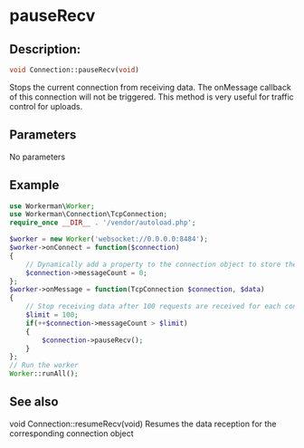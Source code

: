 # pauseRecv
## Description:
```php
void Connection::pauseRecv(void)
```

Stops the current connection from receiving data. The onMessage callback of this connection will not be triggered. This method is very useful for traffic control for uploads.

## Parameters

No parameters

## Example

```php
use Workerman\Worker;
use Workerman\Connection\TcpConnection;
require_once __DIR__ . '/vendor/autoload.php';

$worker = new Worker('websocket://0.0.0.0:8484');
$worker->onConnect = function($connection)
{
    // Dynamically add a property to the connection object to store the number of requests received from the current connection
    $connection->messageCount = 0;
};
$worker->onMessage = function(TcpConnection $connection, $data)
{
    // Stop receiving data after 100 requests are received for each connection
    $limit = 100;
    if(++$connection->messageCount > $limit)
    {
        $connection->pauseRecv();
    }
};
// Run the worker
Worker::runAll();
```

## See also
void Connection::resumeRecv(void) Resumes the data reception for the corresponding connection object
